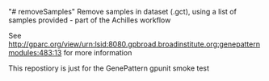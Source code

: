 "# removeSamples"
Remove samples in dataset (.gct), using a list of samples provided - part of the Achilles workflow

See http://gparc.org/view/urn:lsid:8080.gpbroad.broadinstitute.org:genepatternmodules:483:13 for more information

This repostiory is just for the GenePattern gpunit smoke test